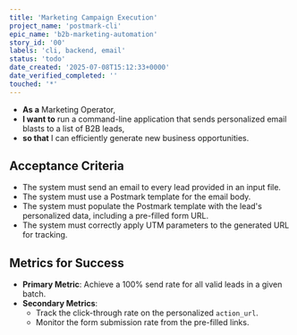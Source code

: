 ```yaml
---
title: 'Marketing Campaign Execution'
project_name: 'postmark-cli'
epic_name: 'b2b-marketing-automation'
story_id: '00'
labels: 'cli, backend, email'
status: 'todo'
date_created: '2025-07-08T15:12:33+0000'
date_verified_completed: ''
touched: '*'
---
```


- **As a** Marketing Operator,
- **I want to** run a command-line application that sends personalized email blasts to a list of B2B leads,
- **so that** I can efficiently generate new business opportunities.

## Acceptance Criteria

- The system must send an email to every lead provided in an input file.
- The system must use a Postmark template for the email body.
- The system must populate the Postmark template with the lead's personalized data, including a pre-filled form URL.
- The system must correctly apply UTM parameters to the generated URL for tracking.

## Metrics for Success

- **Primary Metric**: Achieve a 100% send rate for all valid leads in a given batch.
- **Secondary Metrics**:
  - Track the click-through rate on the personalized `action_url`.
  - Monitor the form submission rate from the pre-filled links.
